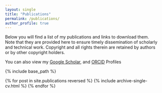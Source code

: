 ```yaml
---
layout: single
title: "Publications"
permalink: /publications/
author_profile: true
---
```

Below you will find a list of my publications and links to download them. Note that they are provided here to ensure timely dissemination of scholarly and technical work. Copyright and all rights therein are retained by authors or by other copyright holders.

You can also view my [Google Scholar](https://scholar.google.com/citations?user=k8kthdkAAAAJ&hl=en),  and [ORCID](https://orcid.org/0000-0003-3797-029X) Profiles

{% include base_path %}

{% for post in site.publications reversed %}
  {% include archive-single-cv.html %}
{% endfor %}
